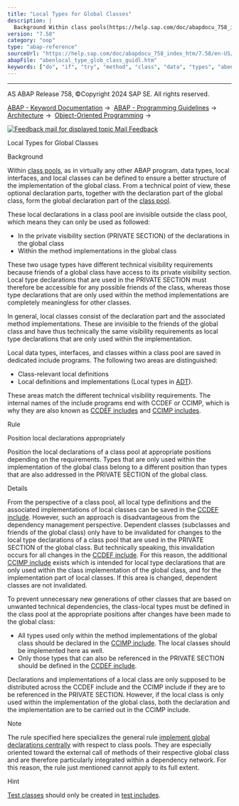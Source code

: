 ```yaml
---
title: "Local Types for Global Classes"
description: |
  Background Within class pools(https://help.sap.com/doc/abapdocu_758_index_htm/7.58/en-US/abenclass_pool_glosry.htm 'Glossary Entry'), as in virtually any other ABAP program, data types, local interfaces, and local classes can be defined to ensure a better structure of the implementation of the glo
version: "7.58"
category: "oop"
type: "abap-reference"
sourceUrl: "https://help.sap.com/doc/abapdocu_758_index_htm/7.58/en-US/abenlocal_type_glob_class_guidl.htm"
abapFile: "abenlocal_type_glob_class_guidl.htm"
keywords: ["do", "if", "try", "method", "class", "data", "types", "abenlocal", "type", "glob", "guidl"]
---
```


* * *

AS ABAP Release 758, ©Copyright 2024 SAP SE. All rights reserved.

[ABAP - Keyword Documentation](https://help.sap.com/doc/abapdocu_758_index_htm/7.58/en-US/abenabap.htm) →  [ABAP - Programming Guidelines](https://help.sap.com/doc/abapdocu_758_index_htm/7.58/en-US/abenabap_pgl.htm) →  [Architecture](https://help.sap.com/doc/abapdocu_758_index_htm/7.58/en-US/abenarchitecture_gdl.htm) →  [Object-Oriented Programming](https://help.sap.com/doc/abapdocu_758_index_htm/7.58/en-US/abenobj_oriented_gdl.htm) → 

 [![](Mail.gif?object=Mail.gif "Feedback mail for displayed topic") Mail Feedback](mailto:f1_help@sap.com?subject=Feedback%20on%20ABAP%20Documentation&body=Document:%20Local%20Types%20for%20Global%20Classes%2C%20ABENLOCAL_TYPE_GLOB_CLASS_GUIDL%2C%20758%0D%0A%0D%0AError:%0D%0A%0D%0A%0D%0A%0D%0ASuggestion%20for%20improvement:
)

Local Types for Global Classes

Background   

Within [class pools](https://help.sap.com/doc/abapdocu_758_index_htm/7.58/en-US/abenclass_pool_glosry.htm "Glossary Entry"), as in virtually any other ABAP program, data types, local interfaces, and local classes can be defined to ensure a better structure of the implementation of the global class. From a technical point of view, these optional declaration parts, together with the declaration part of the global class, form the global declaration part of the [class pool](https://help.sap.com/doc/abapdocu_758_index_htm/7.58/en-US/abenglobal_declar_guidl.htm "Guideline").

These local declarations in a class pool are invisible outside the class pool, which means they can only be used as followed:

-   In the private visibility section (PRIVATE SECTION) of the declarations in the global class
-   Within the method implementations in the global class

These two usage types have different technical visibility requirements because friends of a global class have access to its private visibility section. Local type declarations that are used in the PRIVATE SECTION must therefore be accessible for any possible friends of the class, whereas those type declarations that are only used within the method implementations are completely meaningless for other classes.

In general, local classes consist of the declaration part and the associated method implementations. These are invisible to the friends of the global class and have thus technically the same visibility requirements as local type declarations that are only used within the implementation.

Local data types, interfaces, and classes within a class pool are saved in dedicated include programs. The following two areas are distinguished:

-   Class-relevant local definitions
-   Local definitions and implementations (Local types in [ADT](https://help.sap.com/doc/abapdocu_758_index_htm/7.58/en-US/abenadt_glosry.htm "Glossary Entry")).

These areas match the different technical visibility requirements. The internal names of the include programs end with CCDEF or CCIMP, which is why they are also known as [CCDEF includes](https://help.sap.com/doc/abapdocu_758_index_htm/7.58/en-US/abenccdef_glosry.htm "Glossary Entry") and [CCIMP includes](https://help.sap.com/doc/abapdocu_758_index_htm/7.58/en-US/abenccimp_glosry.htm "Glossary Entry").

Rule   

Position local declarations appropriately

Position the local declarations of a class pool at appropriate positions depending on the requirements. Types that are only used within the implementation of the global class belong to a different position than types that are also addressed in the PRIVATE SECTION of the global class.

Details   

From the perspective of a class pool, all local type definitions and the associated implementations of local classes can be saved in the [CCDEF include](https://help.sap.com/doc/abapdocu_758_index_htm/7.58/en-US/abenccdef_glosry.htm "Glossary Entry"). However, such an approach is disadvantageous from the dependency management perspective. Dependent classes (subclasses and friends of the global class) only have to be invalidated for changes to the local type declarations of a class pool that are used in the PRIVATE SECTION of the global class. But technically speaking, this invalidation occurs for all changes in the [CCDEF include](https://help.sap.com/doc/abapdocu_758_index_htm/7.58/en-US/abenccdef_glosry.htm "Glossary Entry"). For this reason, the additional [CCIMP include](https://help.sap.com/doc/abapdocu_758_index_htm/7.58/en-US/abenccimp_glosry.htm "Glossary Entry") exists which is intended for local type declarations that are only used within the class implementation of the global class, and for the implementation part of local classes. If this area is changed, dependent classes are not invalidated.

To prevent unnecessary new generations of other classes that are based on unwanted technical dependencies, the class-local types must be defined in the class pool at the appropriate positions after changes have been made to the global class:

-   All types used only within the method implementations of the global class should be declared in the [CCIMP include](https://help.sap.com/doc/abapdocu_758_index_htm/7.58/en-US/abenccimp_glosry.htm "Glossary Entry"). The local classes should be implemented here as well.
-   Only those types that can also be referenced in the PRIVATE SECTION should be defined in the [CCDEF include](https://help.sap.com/doc/abapdocu_758_index_htm/7.58/en-US/abenccdef_glosry.htm "Glossary Entry").

Declarations and implementations of a local class are only supposed to be distributed across the CCDEF include and the CCIMP include if they are to be referenced in the PRIVATE SECTION. However, if the local class is only used within the implementation of the global class, both the declaration and the implementation are to be carried out in the CCIMP include.

Note

The rule specified here specializes the general rule [implement global declarations centrally](https://help.sap.com/doc/abapdocu_758_index_htm/7.58/en-US/abenglobal_declar_guidl.htm "Guideline") with respect to class pools. They are especially oriented toward the external call of methods of their respective global class and are therefore particularly integrated within a dependency network. For this reason, the rule just mentioned cannot apply to its full extent.

Hint

[Test classes](https://help.sap.com/doc/abapdocu_758_index_htm/7.58/en-US/abentest_class_glosry.htm "Glossary Entry") should only be created in [test includes](https://help.sap.com/doc/abapdocu_758_index_htm/7.58/en-US/abentest_include_glosry.htm "Glossary Entry").